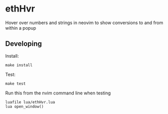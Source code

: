 # ethHvr
Hover over numbers and strings in neovim to show conversions to and from within a popup

## Developing

Install:

```
make install
```

Test:

```
make test
```

Run this from the nvim command line when testing

```vimscript
luafile lua/ethHvr.lua
lua open_window()
```
